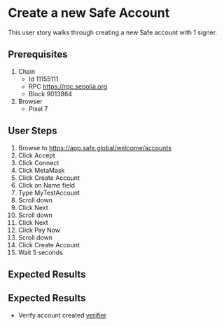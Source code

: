 # Create a new Safe Account

This user story walks through creating a new Safe account with 1 signer.

## Prerequisites

1. Chain
   - Id 11155111
   - RPC https://rpc.sepolia.org
   - Block 9013864
2. Browser
   - Pixel 7


## User Steps

1. Browse to https://app.safe.global/welcome/accounts
1. Click Accept
1. Click Connect 
1. Click MetaMask
1. Click Create Account
1. Click on Name field
1. Type MyTestAccount
1. Scroll down
1. Click Next
1. Scroll down
1. Click Next
1. Click Pay Now
1. Scroll down
1. Click Create Account
1. Wait 5 seconds

## Expected Results

## Expected Results

- Verify account created [verifier](verifiers/tx_success.py)

